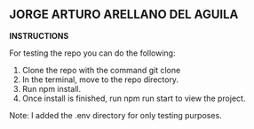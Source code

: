 ## JORGE ARTURO ARELLANO DEL AGUILA

**INSTRUCTIONS**

For testing the repo you can do the following:

1. Clone the repo with the command git clone 
2. In the terminal, move to the repo directory.
3. Run npm install.
4. Once install is finished, run npm run start to view the project.

Note: I added the .env directory for only testing purposes. 
